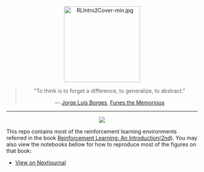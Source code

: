 <div align="center"> 
<a href="http://incompleteideas.net/book/the-book-2nd.html">
<img src="https://tianjun.me/static/site_resources/img/RLIntro2Cover-min.jpg" alt="RLIntro2Cover-min.jpg" title="RLIntro" width="200"/> 
</a>
<blockquote> 
<p> "To think is to forget a difference, to generalize, to abstract."</p>
<p>― <a href="https://en.wikipedia.org/wiki/Jorge_Luis_Borges">Jorge Luis Borges</a>, <a href="https://en.wikipedia.org/wiki/Funes_the_Memorious">Funes the Memorious</a></p>
</blockquote>
</div>

<hr>

<p align="center">
    <a href="https://github.com/JuliaReinforcementLearning/ReinforcementLearning.jl">
  <img src="https://img.shields.io/badge/powered%20by-ReinforcementLearning.jl-brightgreen">
  </a>
</p>

This repo contains most of the reinforcement learning environments referred in the book [Reinforcement Learning: An Introduction(2nd)](http://incompleteideas.net/book/the-book-2nd.html). You may also view the notebooks bellow for how to reproduce most of the figures on that book:

- [View on Nextjournal]()